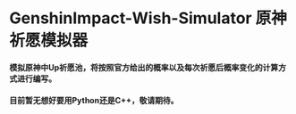 # GenshinImpact-Wish-Simulator 原神祈愿模拟器
#### 模拟原神中Up祈愿池，将按照官方给出的概率以及每次祈愿后概率变化的计算方式进行编写。
#### 目前暂无想好要用Python还是C++，敬请期待。

